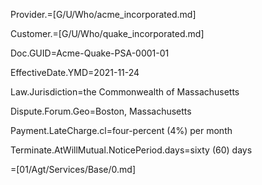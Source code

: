 Provider.=[G/U/Who/acme_incorporated.md]

Customer.=[G/U/Who/quake_incorporated.md]

Doc.GUID=Acme-Quake-PSA-0001-01

EffectiveDate.YMD=2021-11-24

Law.Jurisdiction=the Commonwealth of Massachusetts

Dispute.Forum.Geo=Boston, Massachusetts

Payment.LateCharge.cl=four-percent (4%) per month

Terminate.AtWillMutual.NoticePeriod.days=sixty (60) days


=[01/Agt/Services/Base/0.md]